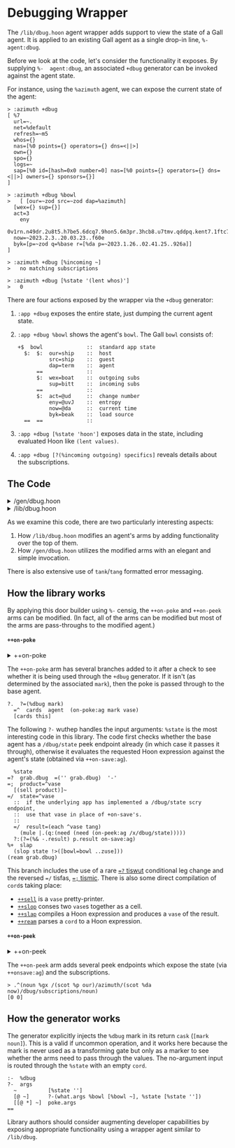 # Debugging Wrapper

The `/lib/dbug.hoon` agent wrapper adds support to view the state of a Gall agent.  It is applied to an existing Gall agent as a single drop-in line, `%-  agent:dbug`.

Before we look at the code, let's consider the functionality it exposes.  By supplying `%-  agent:dbug`, an associated `+dbug` generator can be invoked against the agent state.

For instance, using the `%azimuth` agent, we can expose the current state of the agent:

```hoon
> :azimuth +dbug
[ %7
  url=~.
  net=%default
  refresh=~m5
  whos={}
  nas=[%0 points={} operators={} dns=<||>]
  own={}
  spo={}
  logs=~
  sap=[%0 id=[hash=0x0 number=0] nas=[%0 points={} operators={} dns=<||>] owners={} sponsors={}]
]

> :azimuth +dbug %bowl
>   [ [our=~zod src=~zod dap=%azimuth]
  [wex={} sup={}]
  act=3
    eny
  0v1rn.n49dr.2u8t5.h7be5.6dcq7.9hon5.6m3pr.3hcb8.u7tmv.qddpq.kent7.1ftc7.9tao6.hfsht.4i0c3.ak3t7.t8d8j.nn4eb.b7eh3.4d5pr.t8ftg
  now=~2023.2.3..20.03.23..f60e
  byk=[p=~zod q=%base r=[%da p=~2023.1.26..02.41.25..926a]]
]

> :azimuth +dbug [%incoming ~]
>   no matching subscriptions

> :azimuth +dbug [%state '(lent whos)']
>   0
```

There are four actions exposed by the wrapper via the `+dbug` generator:

1. `:app +dbug` exposes the entire state, just dumping the current agent state.
2. `:app +dbug %bowl` shows the agent's `bowl`.  The Gall `bowl` consists of:
    
    ```hoon
    +$  bowl              ::  standard app state
      $:  $:  our=ship    ::  host
              src=ship    ::  guest
              dap=term    ::  agent
          ==              ::
          $:  wex=boat    ::  outgoing subs
              sup=bitt    ::  incoming subs
          ==              ::
          $:  act=@ud     ::  change number
              eny=@uvJ    ::  entropy
              now=@da     ::  current time
              byk=beak    ::  load source
      ==  ==              ::
    ```

3. `:app +dbug [%state 'hoon']` exposes data in the state, including evaluated Hoon like `(lent values)`.
4. `:app +dbug [?(%incoming outgoing) specifics]` reveals details about the subscriptions.

##  The Code

<details>
<summary>/gen/dbug.hoon</summary>

```hoon
/+  *dbug
:-  %say
|=  $:  ::  environment
        *
        ::  inline arguments
        args=?(~ [what=?(%bowl %state) ~] [=poke ~])
        ::  named arguments
        ~
    ==
:-  %dbug
?-  args
  ~          [%state '']
  [@ ~]      ?-(what.args %bowl [%bowl ~], %state [%state ''])
  [[@ *] ~]  poke.args
==
```

</details>

<details>
<summary>/lib/dbug.hoon</summary>

```hoon
::  dbug: agent wrapper for generic debugging tools
::
::    usage: %-(agent:dbug your-agent)
::
|%
+$  poke
  $%  [%bowl ~]
      [%state grab=cord]
      [%incoming =about]
      [%outgoing =about]
  ==
::
+$  about
  $@  ~
  $%  [%ship =ship]
      [%path =path]
      [%wire =wire]
      [%term =term]
  ==
::
++  agent
  |=  =agent:gall
  ^-  agent:gall
  !.
  |_  =bowl:gall
  +*  this  .
      ag    ~(. agent bowl)
  ::
  ++  on-poke
    |=  [=mark =vase]
    ^-  (quip card:agent:gall agent:gall)
    ?.  ?=(%dbug mark)
      =^  cards  agent  (on-poke:ag mark vase)
      [cards this]
    =/  dbug
      !<(poke vase)
    =;  =tang
      ((%*(. slog pri 1) tang) [~ this])
    ?-  -.dbug
      %bowl   [(sell !>(bowl))]~
    ::
        %state
      =?  grab.dbug  =('' grab.dbug)  '-'
      =;  product=^vase
        [(sell product)]~
      =/  state=^vase
        ::  if the underlying app has implemented a /dbug/state scry endpoint,
        ::  use that vase in place of +on-save's.
        ::
        =/  result=(each ^vase tang)
          (mule |.(q:(need (need (on-peek:ag /x/dbug/state)))))
        ?:(?=(%& -.result) p.result on-save:ag)
      %+  slap
        (slop state !>([bowl=bowl ..zuse]))
      (ream grab.dbug)
    ::
        %incoming
      =;  =tang
        ?^  tang  tang
        [%leaf "no matching subscriptions"]~
      %+  murn
        %+  sort  ~(tap by sup.bowl)
        |=  [[* a=[=ship =path]] [* b=[=ship =path]]]
        (aor [path ship]:a [path ship]:b)
      |=  [=duct [=ship =path]]
      ^-  (unit tank)
      =;  relevant=?
        ?.  relevant  ~
        `>[path=path from=ship duct=duct]<
      ?:  ?=(~ about.dbug)  &
      ?-  -.about.dbug
        %ship  =(ship ship.about.dbug)
        %path  ?=(^ (find path.about.dbug path))
        %wire  %+  lien  duct
               |=(=wire ?=(^ (find wire.about.dbug wire)))
        %term  !!
      ==
    ::
        %outgoing
      =;  =tang
        ?^  tang  tang
        [%leaf "no matching subscriptions"]~
      %+  murn
        %+  sort  ~(tap by wex.bowl)
        |=  [[[a=wire *] *] [[b=wire *] *]]
        (aor a b)
      |=  [[=wire =ship =term] [acked=? =path]]
      ^-  (unit tank)
      =;  relevant=?
        ?.  relevant  ~
        `>[wire=wire agnt=[ship term] path=path ackd=acked]<
      ?:  ?=(~ about.dbug)  &
      ?-  -.about.dbug
        %ship  =(ship ship.about.dbug)
        %path  ?=(^ (find path.about.dbug path))
        %wire  ?=(^ (find wire.about.dbug wire))
        %term  =(term term.about.dbug)
      ==
    ==
  ::
  ++  on-peek
    |=  =path
    ^-  (unit (unit cage))
    ?.  ?=([@ %dbug *] path)
      (on-peek:ag path)
    ?+  path  [~ ~]
      [%u %dbug ~]                 ``noun+!>(&)
      [%x %dbug %state ~]          ``noun+!>(on-save:ag)
      [%x %dbug %subscriptions ~]  ``noun+!>([wex sup]:bowl)
    ==
  ::
  ++  on-init
    ^-  (quip card:agent:gall agent:gall)
    =^  cards  agent  on-init:ag
    [cards this]
  ::
  ++  on-save   on-save:ag
  ::
  ++  on-load
    |=  old-state=vase
    ^-  (quip card:agent:gall agent:gall)
    =^  cards  agent  (on-load:ag old-state)
    [cards this]
  ::
  ++  on-watch
    |=  =path
    ^-  (quip card:agent:gall agent:gall)
    =^  cards  agent  (on-watch:ag path)
    [cards this]
  ::
  ++  on-leave
    |=  =path
    ^-  (quip card:agent:gall agent:gall)
    =^  cards  agent  (on-leave:ag path)
    [cards this]
  ::
  ++  on-agent
    |=  [=wire =sign:agent:gall]
    ^-  (quip card:agent:gall agent:gall)
    =^  cards  agent  (on-agent:ag wire sign)
    [cards this]
  ::
  ++  on-arvo
    |=  [=wire =sign-arvo]
    ^-  (quip card:agent:gall agent:gall)
    =^  cards  agent  (on-arvo:ag wire sign-arvo)
    [cards this]
  ::
  ++  on-fail
    |=  [=term =tang]
    ^-  (quip card:agent:gall agent:gall)
    =^  cards  agent  (on-fail:ag term tang)
    [cards this]
  --
--
```

</details>

As we examine this code, there are two particularly interesting aspects:

1. How `/lib/dbug.hoon` modifies an agent's arms by adding functionality over the top of them.
2. How `/gen/dbug.hoon` utilizes the modified arms with an elegant and simple invocation.

There is also extensive use of `tank`/`tang` formatted error messaging.

## How the library works

By applying this door builder using `%-` censig, the `++on-poke` and `++on-peek` arms can be modified.  (In fact, all of the arms can be modified but most of the arms are pass-throughs to the modified agent.)

#### `++on-poke`

<details>
<summary>++on-poke</summary>

```hoon
++  on-poke
    |=  [=mark =vase]
    ^-  (quip card:agent:gall agent:gall)
    ?.  ?=(%dbug mark)
      =^  cards  agent  (on-poke:ag mark vase)
      [cards this]
    =/  dbug
      !<(poke vase)
    =;  =tang
      ((%*(. slog pri 1) tang) [~ this])
    ?-  -.dbug
      %bowl   [(sell !>(bowl))]~
    ::
        %state
      =?  grab.dbug  =('' grab.dbug)  '-'
      =;  product=^vase
        [(sell product)]~
      =/  state=^vase
        ::  if the underlying app has implemented a /dbug/state scry endpoint,
        ::  use that vase in place of +on-save's.
        ::
        =/  result=(each ^vase tang)
          (mule |.(q:(need (need (on-peek:ag /x/dbug/state)))))
        ?:(?=(%& -.result) p.result on-save:ag)
      %+  slap
        (slop state !>([bowl=bowl ..zuse]))
      (ream grab.dbug)
    ::
        %incoming
      =;  =tang
        ?^  tang  tang
        [%leaf "no matching subscriptions"]~
      %+  murn
        %+  sort  ~(tap by sup.bowl)
        |=  [[* a=[=ship =path]] [* b=[=ship =path]]]
        (aor [path ship]:a [path ship]:b)
      |=  [=duct [=ship =path]]
      ^-  (unit tank)
      =;  relevant=?
        ?.  relevant  ~
        `>[path=path from=ship duct=duct]<
      ?:  ?=(~ about.dbug)  &
      ?-  -.about.dbug
        %ship  =(ship ship.about.dbug)
        %path  ?=(^ (find path.about.dbug path))
        %wire  %+  lien  duct
               |=(=wire ?=(^ (find wire.about.dbug wire)))
        %term  !!
      ==
    ::
        %outgoing
      =;  =tang
        ?^  tang  tang
        [%leaf "no matching subscriptions"]~
      %+  murn
        %+  sort  ~(tap by wex.bowl)
        |=  [[[a=wire *] *] [[b=wire *] *]]
        (aor a b)
      |=  [[=wire =ship =term] [acked=? =path]]
      ^-  (unit tank)
      =;  relevant=?
        ?.  relevant  ~
        `>[wire=wire agnt=[ship term] path=path ackd=acked]<
      ?:  ?=(~ about.dbug)  &
      ?-  -.about.dbug
        %ship  =(ship ship.about.dbug)
        %path  ?=(^ (find path.about.dbug path))
        %wire  ?=(^ (find wire.about.dbug wire))
        %term  =(term term.about.dbug)
      ==
    ==
```

</details>

The `++on-poke` arm has several branches added to it after a check to see whether it is being used through the `+dbug` generator.  If it isn't (as determined by the associated `mark`), then the poke is passed through to the base agent.

```hoon
?.  ?=(%dbug mark)
  =^  cards  agent  (on-poke:ag mark vase)
  [cards this]
```

The following `?-` wuthep handles the input arguments:  `%state` is the most interesting code in this library.  The code first checks whether the base agent has a `/dbug/state` peek endpoint already (in which case it passes it through), otherwise it evaluates the requested Hoon expression against the agent's state (obtained via `++on-save:ag`).

```hoon
  %state
=?  grab.dbug  =('' grab.dbug)  '-'
=;  product=^vase
  [(sell product)]~
=/  state=^vase
  ::  if the underlying app has implemented a /dbug/state scry endpoint,
  ::  use that vase in place of +on-save's.
  ::
  =/  result=(each ^vase tang)
    (mule |.(q:(need (need (on-peek:ag /x/dbug/state)))))
  ?:(?=(%& -.result) p.result on-save:ag)
%+  slap
  (slop state !>([bowl=bowl ..zuse]))
(ream grab.dbug)
```

This branch includes the use of a rare [`=?` tiswut](../../../language/hoon/reference/rune/tis.md#-tiswut) conditional leg change and the reversed `=/` tisfas, [`=;` tismic](../../../language/hoon/reference/rune/tis.md#-tismic).  There is also some direct compilation of `cord`s taking place:

- [`++sell`](../../../language/hoon/reference/stdlib/5c.md#sell) is a `vase` pretty-printer.
- [`++slop`](../../../language/hoon/reference/stdlib/5c.md#slop) conses two `vase`s together as a cell. 
- [`++slap`](../../../language/hoon/reference/stdlib/5c.md#slap) compiles a Hoon expression and produces a `vase` of the result.
- [`++ream`](../../../language/hoon/reference/stdlib/5d.md#ream) parses a `cord` to a Hoon expression.

#### `++on-peek`

<details>
<summary>++on-peek</summary>

```hoon
  ++  on-peek
    |=  =path
    ^-  (unit (unit cage))
    ?.  ?=([@ %dbug *] path)
      (on-peek:ag path)
    ?+  path  [~ ~]
      [%u %dbug ~]                 ``noun+!>(&)
      [%x %dbug %state ~]          ``noun+!>(on-save:ag)
      [%x %dbug %subscriptions ~]  ``noun+!>([wex sup]:bowl)
    ==
```

</details>

The `++on-peek` arm adds several peek endpoints which expose the state (via `++onsave:ag`) and the subscriptions.

```hoon
> .^(noun %gx /(scot %p our)/azimuth/(scot %da now)/dbug/subscriptions/noun)
[0 0]
```

## How the generator works

The generator explicitly injects the `%dbug` mark in its return `cask` (`[mark noun]`).  This is a valid if uncommon operation, and it works here because the mark is never used as a transforming gate but only as a marker to see whether the arms need to pass through the values.  The no-argument input is routed through the `%state` with an empty `cord`.

```hoon
:-  %dbug
?-  args
  ~          [%state '']
  [@ ~]      ?-(what.args %bowl [%bowl ~], %state [%state ''])
  [[@ *] ~]  poke.args
==
```

Library authors should consider augmenting developer capabilities by exposing appropriate functionality using a wrapper agent similar to `/lib/dbug`.
